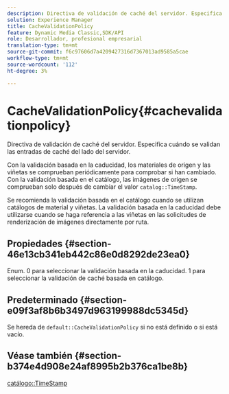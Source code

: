 ```yaml
---
description: Directiva de validación de caché del servidor. Especifica cuándo se validan las entradas de caché del lado del servidor.
solution: Experience Manager
title: CacheValidationPolicy
feature: Dynamic Media Classic,SDK/API
role: Desarrollador, profesional empresarial
translation-type: tm+mt
source-git-commit: f6c97606d7a4209427316d7367013ad9585a5cae
workflow-type: tm+mt
source-wordcount: '112'
ht-degree: 3%

---
```



# CacheValidationPolicy{#cachevalidationpolicy}

Directiva de validación de caché del servidor. Especifica cuándo se validan las entradas de caché del lado del servidor.

Con la validación basada en la caducidad, los materiales de origen y las viñetas se comprueban periódicamente para comprobar si han cambiado. Con la validación basada en el catálogo, las imágenes de origen se comprueban solo después de cambiar el valor `catalog::TimeStamp`.

Se recomienda la validación basada en el catálogo cuando se utilizan catálogos de material y viñetas. La validación basada en la caducidad debe utilizarse cuando se haga referencia a las viñetas en las solicitudes de renderización de imágenes directamente por ruta.

## Propiedades {#section-46e13cb341eb442c86e0d8292de23ea0}

Enum. 0 para seleccionar la validación basada en la caducidad. 1 para seleccionar la validación de caché basada en catálogo.

## Predeterminado {#section-e09f3af8b6b3497d963199988dc5345d}

Se hereda de `default::CacheValidationPolicy` si no está definido o si está vacío.

## Véase también {#section-b374e4d908e24af8995b2b376ca1be8b}

[catálogo::TimeStamp](../../../../../ir-api/material-cat/image-rendering-api-ref/c-ir-material-catalog/c-ir-material-data-reference/r-ir-timestamp-dataref.md#reference-6daf7973dc4f4b4e9e8165756db7c319)
